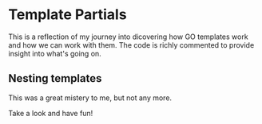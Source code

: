 # Template Partials
This is a reflection of my journey into dicovering how GO templates work and how we can work with them.
The code is richly commented to provide insight into what's going on.
## Nesting templates
This was a great mistery to me, but not any more.

Take a look
and have fun!

